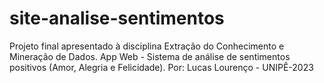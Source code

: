 # site-analise-sentimentos
Projeto final apresentado à disciplina Extração do Conhecimento e Mineração de Dados. App Web - Sistema de análise de sentimentos positivos (Amor, Alegria e Felicidade).  Por: Lucas Lourenço - UNIPÊ-2023
